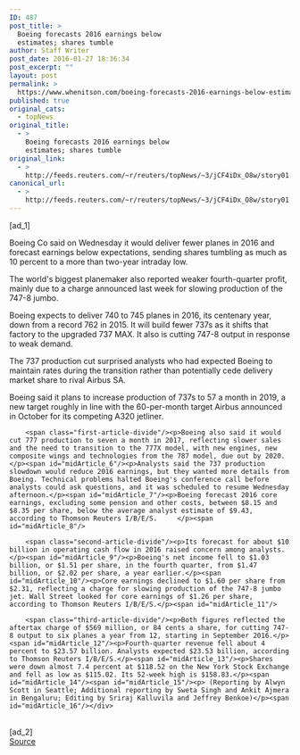 ```yaml
---
ID: 487
post_title: >
  Boeing forecasts 2016 earnings below
  estimates; shares tumble
author: Staff Writer
post_date: 2016-01-27 18:36:34
post_excerpt: ""
layout: post
permalink: >
  https://www.whenitson.com/boeing-forecasts-2016-earnings-below-estimates-shares-tumble/
published: true
original_cats:
  - topNews
original_title:
  - >
    Boeing forecasts 2016 earnings below
    estimates; shares tumble
original_link:
  - >
    http://feeds.reuters.com/~r/reuters/topNews/~3/jCF4iDx_O8w/story01.htm
canonical_url:
  - >
    http://feeds.reuters.com/~r/reuters/topNews/~3/jCF4iDx_O8w/story01.htm
---
```

 [ad_1]
<br><div id="articleText">
<span id="midArticle_start"/>

<span id="midArticle_0"/><span class="focusParagraph" readability="4"><p><span class="articleLocatio&lt;/span&gt;n">Boeing Co said on Wednesday it would deliver fewer planes in 2016 and forecast earnings below expectations, sending shares tumbling as much as 10 percent to a more than two-year intraday low. </span></p></span><span id="midArticle_1"/><p>The world's biggest planemaker also reported weaker fourth-quarter profit, mainly due to a charge announced last week for slowing production of the 747-8 jumbo.</p><span id="midArticle_2"/><p>Boeing expects to deliver 740 to 745 planes in 2016, its centenary year, down from a record 762 in 2015. It will build fewer 737s as it shifts that factory to the upgraded 737 MAX. It also is cutting 747-8 output in response to weak demand. </p><span id="midArticle_3"/><p>The 737 production cut surprised analysts who had expected Boeing to maintain rates during the transition rather than potentially cede delivery market share to rival Airbus SA.</p><span id="midArticle_4"/><p>Boeing said it plans to increase production of 737s to 57 a month in 2019, a new target roughly in line with the 60-per-month target Airbus announced in October for its competing A320 jetliner.</p><span id="midArticle_5"/>
        
        <span class="first-article-divide"/><p>Boeing also said it would cut 777 production to seven a month in 2017, reflecting slower sales and the need to transition to the 777X model, with new engines, new composite wings and technologies from the 787 model, due out by 2020.</p><span id="midArticle_6"/><p>Analysts said the 737 production slowdown would reduce 2016 earnings, but they wanted more details from Boeing. Technical problems halted Boeing's conference call before analysts could ask questions, and it was scheduled to resume Wednesday afternoon.</p><span id="midArticle_7"/><p>Boeing forecast 2016 core earnings, excluding some pension and other costs, between $8.15 and $8.35 per share, below the average analyst estimate of $9.43, according to Thomson Reuters I/B/E/S.     </p><span id="midArticle_8"/>
        
        <span class="second-article-divide"/><p>Its forecast for about $10 billion in operating cash flow in 2016 raised concern among analysts. </p><span id="midArticle_9"/><p>Boeing's net income fell to $1.03 billion, or $1.51 per share, in the fourth quarter, from $1.47 billion, or $2.02 per share, a year earlier.</p><span id="midArticle_10"/><p>Core earnings declined to $1.60 per share from $2.31, reflecting a charge for slowing production of the 747-8 jumbo jet. Wall Street looked for core earnings of $1.26 per share, according to Thomson Reuters I/B/E/S.</p><span id="midArticle_11"/>
        
        <span class="third-article-divide"/><p>Both figures reflected the aftertax charge of $569 million, or 84 cents a share, for cutting 747-8 output to six planes a year from 12, starting in September 2016.</p><span id="midArticle_12"/><p>Fourth-quarter revenue fell about 4 percent to $23.57 billion. Analysts expected $23.53 billion, according to Thomson Reuters I/B/E/S.</p><span id="midArticle_13"/><p>Shares were down almost 7.4 percent at $118.52 on the New York Stock Exchange and fell as low as $115.02. Its 52-week high is $158.83.</p><span id="midArticle_14"/><span id="midArticle_15"/><p> (Reporting by Alwyn Scott in Seattle; Additional reporting by Sweta Singh and Ankit Ajmera in Bengaluru; Editing by Sriraj Kalluvila and Jeffrey Benkoe)</p><span id="midArticle_16"/></div>
<br>[ad_2]
<br><a href="http://feeds.reuters.com/~r/reuters/topNews/~3/jCF4iDx_O8w/story01.htm">Source </a>